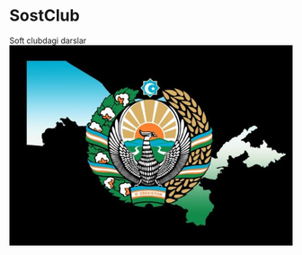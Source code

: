 # SostClub
Soft clubdagi darslar
![images](https://github.com/oybek-nematov-cpp/SostClub/blob/main/Pictures/photo_2025-06-18_20-36-20.jpg)
